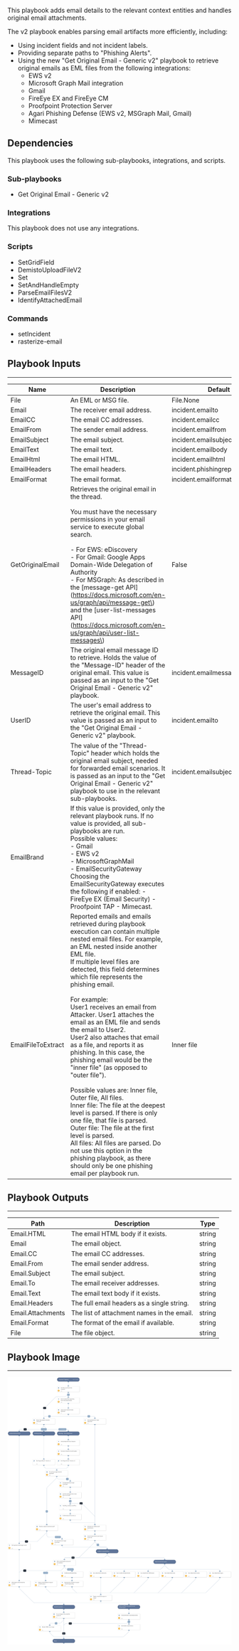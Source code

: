 This playbook adds email details to the relevant context entities and handles original email attachments.

The v2 playbook enables parsing email artifacts more efficiently, including:
- Using incident fields and not incident labels.
- Providing separate paths to "Phishing Alerts".
- Using the new "Get Original Email - Generic v2" playbook to retrieve original emails as EML files from the following integrations:
  * EWS v2
  * Microsoft Graph Mail integration
  * Gmail
  * FireEye EX and FireEye CM
  * Proofpoint Protection Server
  * Agari Phishing Defense (EWS v2, MSGraph Mail, Gmail)
  * Mimecast


## Dependencies
This playbook uses the following sub-playbooks, integrations, and scripts.

### Sub-playbooks
* Get Original Email - Generic v2

### Integrations
This playbook does not use any integrations.

### Scripts
* SetGridField
* DemistoUploadFileV2
* Set
* SetAndHandleEmpty
* ParseEmailFilesV2
* IdentifyAttachedEmail

### Commands
* setIncident
* rasterize-email

## Playbook Inputs
---

| **Name** | **Description** | **Default Value** | **Required** |
| --- | --- | --- | --- |
| File | An EML or MSG file. | File.None | Optional |
| Email | The receiver email address. | incident.emailto | Optional |
| EmailCC | The email CC addresses. | incident.emailcc | Optional |
| EmailFrom | The sender email address. | incident.emailfrom | Optional |
| EmailSubject | The email subject. | incident.emailsubject | Optional |
| EmailText | The email text. | incident.emailbody | Optional |
| EmailHtml | The email HTML. | incident.emailhtml | Optional |
| EmailHeaders | The email headers. | incident.phishingreporteremailheaders | Optional |
| EmailFormat | The email format. | incident.emailformat | Optional |
| GetOriginalEmail | Retrieves the original email in the thread.<br/><br/>You must have the necessary permissions in your email service to execute global search.<br/><br/>- For EWS: eDiscovery<br/>- For Gmail: Google Apps Domain-Wide Delegation of Authority<br/>- For MSGraph: As described in the \[message-get API\]\(https://docs.microsoft.com/en-us/graph/api/message-get\) and the \[user-list-messages API\]\(https://docs.microsoft.com/en-us/graph/api/user-list-messages\) | False | Optional |
| MessageID | The original email message ID to retrieve. Holds the value of the "Message-ID" header of the original email. This value is passed as an input to the "Get Original Email - Generic v2" playbook. | incident.emailmessageid | Optional |
| UserID | The user's email address to retrieve the original email. This value is passed as an input to the "Get Original Email - Generic v2" playbook. | incident.emailto | Optional |
| Thread-Topic | The value of the "Thread-Topic" header which holds the original email subject, needed for forwarded email scenarios. It is passed as an input to the "Get Original Email - Generic v2" playbook to use in the relevant sub-playbooks. | incident.emailsubject | Optional |
| EmailBrand | If this value is provided, only the relevant playbook runs. If no value is provided, all sub-playbooks are run.<br/>Possible values:<br/>- Gmail<br/>- EWS v2<br/>- MicrosoftGraphMail<br/>- EmailSecurityGateway<br/>Choosing the EmailSecurityGateway executes the following if enabled: - FireEye EX \(Email Security\) - Proofpoint TAP - Mimecast. |  | Optional |
| EmailFileToExtract | Reported emails and emails retrieved during playbook execution can contain multiple nested email files. For example, an EML nested inside another EML file.<br/>If multiple level files are detected, this field determines which file represents the phishing email.<br/><br/>For example:<br/>User1 receives an email from Attacker. User1 attaches the email as an EML file and sends the email to User2.<br/>User2 also attaches that email as a file, and reports it as phishing. In this case, the phishing email would be the "inner file" \(as opposed to "outer file"\).<br/><br/>Possible values are: Inner file, Outer file, All files.<br/>Inner file: The file at the deepest level is parsed. If there is only one file, that file is parsed.<br/>Outer file: The file at the first level is parsed.<br/>All files: All files are parsed. Do not use this option in the phishing playbook, as there should only be one phishing email per playbook run. | Inner file | Optional |

## Playbook Outputs
---

| **Path** | **Description** | **Type** |
| --- | --- | --- |
| Email.HTML | The email HTML body if it exists. | string |
| Email | The email object. | string |
| Email.CC | The email CC addresses. | string |
| Email.From | The email sender address. | string |
| Email.Subject | The email subject. | string |
| Email.To | The email receiver addresses. | string |
| Email.Text | The email text body if it exists. | string |
| Email.Headers | The full email headers as a single string. | string |
| Email.Attachments | The list of attachment names in the email. | string |
| Email.Format | The format of the email if available. | string |
| File | The file object. | string |

## Playbook Image
---
![Process Email - Generic v2](../doc_files/Process_Email_-_Generic_v2.png)